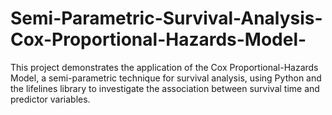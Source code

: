 # Semi-Parametric-Survival-Analysis-Cox-Proportional-Hazards-Model-
This project demonstrates the application of the Cox Proportional-Hazards Model, a semi-parametric technique for survival analysis, using Python and the lifelines library to investigate the association between survival time and predictor variables.
